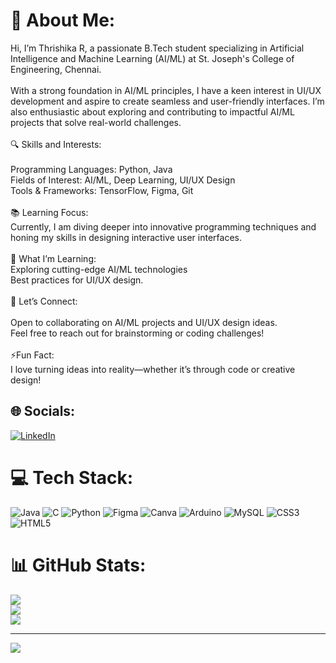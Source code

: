 # 💫 About Me:
Hi, I’m Thrishika R, a passionate B.Tech student specializing in Artificial Intelligence and Machine Learning (AI/ML) at St. Joseph's College of Engineering, Chennai.<br><br>With a strong foundation in AI/ML principles, I have a keen interest in UI/UX development and aspire to create seamless and user-friendly interfaces. I’m also enthusiastic about exploring and contributing to impactful AI/ML projects that solve real-world challenges.<br><br>🔍 Skills and Interests:<br><br>Programming Languages: Python, Java<br>Fields of Interest: AI/ML, Deep Learning, UI/UX Design<br>Tools & Frameworks: TensorFlow, Figma, Git<br><br>📚 Learning Focus:<br>Currently, I am diving deeper into innovative programming techniques and honing my skills in designing interactive user interfaces.<br><br>🌱 What I’m Learning:<br>Exploring cutting-edge AI/ML technologies<br>Best practices for UI/UX design.<br><br>💬 Let’s Connect:<br><br>Open to collaborating on AI/ML projects and UI/UX design ideas.<br>Feel free to reach out for brainstorming or coding challenges!<br><br>⚡Fun Fact:<br>I love turning ideas into reality—whether it’s through code or creative design!


## 🌐 Socials:
[![LinkedIn](https://img.shields.io/badge/LinkedIn-%230077B5.svg?logo=linkedin&logoColor=white)](https://linkedin.com/in/thrishi0610) 

# 💻 Tech Stack:
![Java](https://img.shields.io/badge/java-%23ED8B00.svg?style=for-the-badge&logo=openjdk&logoColor=white) ![C](https://img.shields.io/badge/c-%2300599C.svg?style=for-the-badge&logo=c&logoColor=white) ![Python](https://img.shields.io/badge/python-3670A0?style=for-the-badge&logo=python&logoColor=ffdd54) ![Figma](https://img.shields.io/badge/figma-%23F24E1E.svg?style=for-the-badge&logo=figma&logoColor=white) ![Canva](https://img.shields.io/badge/Canva-%2300C4CC.svg?style=for-the-badge&logo=Canva&logoColor=white) ![Arduino](https://img.shields.io/badge/-Arduino-00979D?style=for-the-badge&logo=Arduino&logoColor=white) ![MySQL](https://img.shields.io/badge/mysql-4479A1.svg?style=for-the-badge&logo=mysql&logoColor=white) ![CSS3](https://img.shields.io/badge/css3-%231572B6.svg?style=for-the-badge&logo=css3&logoColor=white) ![HTML5](https://img.shields.io/badge/html5-%23E34F26.svg?style=for-the-badge&logo=html5&logoColor=white)
# 📊 GitHub Stats:
![](https://github-readme-stats.vercel.app/api?username=thrishi0610&theme=dark&hide_border=false&include_all_commits=false&count_private=false)<br/>
![](https://github-readme-streak-stats.herokuapp.com/?user=thrishi0610&theme=dark&hide_border=false)<br/>
![](https://github-readme-stats.vercel.app/api/top-langs/?username=thrishi0610&theme=dark&hide_border=false&include_all_commits=false&count_private=false&layout=compact)

---
[![](https://visitcount.itsvg.in/api?id=thrishi0610&icon=0&color=0)](https://visitcount.itsvg.in)

<!-- Proudly created with GPRM ( https://gprm.itsvg.in ) -->